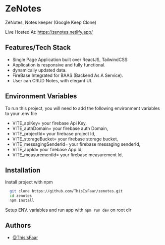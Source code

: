# ZeNotes

ZeNotes, Notes keeper (Google Keep Clone)

Live Hosted At: https://zenotes.netlify.app/

## Features/Tech Stack

- Single Page Application built over ReactJS, TailwindCSS
- Application is responsive and fully functional.
- dynamically updated data.
- FireBase Integrated for BAAS (Backend As A Service).
- User can CRUD Notes, with elegant UI.

## Environment Variables

To run this project, you will need to add the following environment variables to your .env file
- VITE_apiKey= your firebase Api Key,
- VITE_authDomain= your firebase auth Domain,
- VITE_projectId= your firebase project Id,
- VITE_storageBucket= your firebase storage bucket,
- VITE_messagingSenderId= your firebase messaging senderId,
- VITE_appId= your firebase App Id,
- VITE_measurementId= your firebase measurement Id,

## Installation

Install project with npm

```bash
  git clone https://github.com/ThisIsFaar/zenotes.git
  cd zenotes
  npm Install
```

Setup ENV. variables and run app with `npm run dev` on root dir

## Authors

- [@ThisIsFaar](https://www.github.com/thisisfaar)
